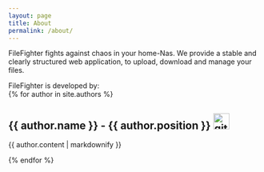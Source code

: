 ```yaml
---
layout: page
title: About
permalink: /about/
---
```


FileFighter fights against chaos in your home-Nas.
We provide a stable and clearly structured web application, to upload, download and manage your files.

FileFighter is developed by:  
{% for author in site.authors %}
  <h2>{{ author.name }} - {{ author.position }} <a href="{{ author.github }}"><img alt="githublogo" src="https://github.githubassets.com/favicons/favicon-dark.png" width=32" height="32"></img></a></h2>
  <p>{{ author.content | markdownify }}</p>
{% endfor %}